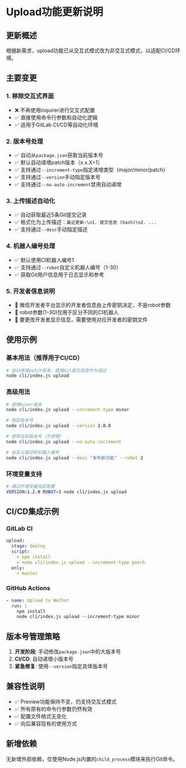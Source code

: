 # Upload功能更新说明

## 更新概述

根据新需求，upload功能已从交互式模式改为非交互式模式，以适配CI/CD环境。

## 主要变更

### 1. 移除交互式界面
- ❌ 不再使用inquirer进行交互式配置
- ✅ 直接使用命令行参数和自动化逻辑
- ✅ 适用于GitLab CI/CD等自动化环境

### 2. 版本号处理
- ✅ 自动从`package.json`获取当前版本号
- ✅ 默认自动递增patch版本（x.x.X+1）
- ✅ 支持通过`--increment-type`指定递增类型（major/minor/patch）
- ✅ 支持通过`--version`手动指定版本号
- ✅ 支持通过`--no-auto-increment`禁用自动递增

### 3. 上传描述自动化
- ✅ 自动获取最近5条Git提交记录
- ✅ 格式化为上传描述：`最近更新:\n1. 提交信息 (hash)\n2. ...`
- ✅ 支持通过`--desc`手动指定描述

### 4. 机器人编号处理
- ✅ 默认使用CI机器人编号1
- ✅ 支持通过`--robot`自定义机器人编号（1-30）
- ✅ 获取Git用户信息用于日志显示和参考

### 5. 开发者信息说明
- 📝 微信开发者平台显示的开发者信息由上传密钥决定，不是robot参数
- 📝 robot参数(1-30)仅用于区分不同的CI机器人
- 📝 要更改开发者显示信息，需要使用对应开发者的密钥文件

## 使用示例

### 基本用法（推荐用于CI/CD）
```bash
# 自动递增patch版本，使用Git提交信息作为描述
node cli/index.js upload
```

### 高级用法
```bash
# 递增minor版本
node cli/index.js upload --increment-type minor

# 指定版本号
node cli/index.js upload --version 2.0.0

# 使用当前版本号（不递增）
node cli/index.js upload --no-auto-increment

# 自定义描述和机器人编号
node cli/index.js upload --desc "发布新功能" --robot 2
```

### 环境变量支持
```bash
# 通过环境变量指定配置
VERSION=1.2.0 ROBOT=3 node cli/index.js upload
```

## CI/CD集成示例

### GitLab CI
```yaml
upload:
  stage: deploy
  script:
    - npm install
    - node cli/index.js upload --increment-type patch
  only:
    - master
```

### GitHub Actions
```yaml
- name: Upload to WeChat
  run: |
    npm install
    node cli/index.js upload --increment-type minor
```

## 版本号管理策略

1. **开发阶段**: 手动修改`package.json`中的大版本号
2. **CI/CD**: 自动递增小版本号
3. **紧急修复**: 使用`--version`指定具体版本号

## 兼容性说明

- ✅ Preview功能保持不变，仍支持交互式模式
- ✅ 所有原有的命令行参数仍然有效
- ✅ 配置文件格式无变化
- ✅ 向后兼容现有的使用方式

## 新增依赖

无新增外部依赖，仅使用Node.js内置的`child_process`模块来执行Git命令。
